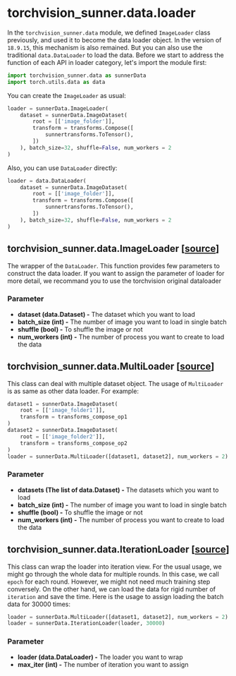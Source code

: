 # torchvision_sunner.data.loader

In the ``torchvision_sunner.data`` module, we defined ``ImageLoader`` class previously, and used it to become the data loader object. In the version of ``18.9.15``, this mechanism is also remained. But you can also use the traditional ``data.DataLoader`` to load the data. Before we start to address the function of each API in loader category, let's import the module first:
```python
import torchvision_sunner.data as sunnerData
import torch.utils.data as data
```

You can create the ``ImageLoader`` as usual:
```python
loader = sunnerData.ImageLoader(
    dataset = sunnerData.ImageDataset(
        root = [['image_folder']],
        transform = transforms.Compose([
            sunnertransforms.ToTensor(),
        ])
    ), batch_size=32, shuffle=False, num_workers = 2
)
```

Also, you can use ``DataLoader`` directly:
```python
loader = data.DataLoader(
    dataset = sunnerData.ImageDataset(
        root = [['image_folder']],
        transform = transforms.Compose([
            sunnertransforms.ToTensor(),
        ])
    ), batch_size=32, shuffle=False, num_workers = 2
)
```

## torchvision_sunner.data.ImageLoader [[source](https://github.com/SunnerLi/Torchvision_sunner/blob/master/torchvision_sunner/data/loader.py#L14)]

The wrapper of the ``DataLoader``. This function provides few parameters to construct the data loader. If you want to assign the parameter of loader for more detail, we recommand you to use the torchvision original dataloader

### Parameter
* **dataset (data.Dataset) -** The dataset which you want to load
* **batch_size (int) -** The number of image you want to load in single batch
* **shuffle (bool) -** To shuffle the image or not
* **num_workers (int) -** The number of process you want to create to load the data

## torchvision_sunner.data.MultiLoader [[source](https://github.com/SunnerLi/Torchvision_sunner/blob/master/torchvision_sunner/data/loader.py#L34)]

This class can deal with multiple dataset object. The usage of ``MultiLoader`` is as same as other data loader. For example:
```python
dataset1 = sunnerData.ImageDataset(
    root = [['image_folder1']], 
    transform = transforms_compose_op1
)
dataset2 = sunnerData.ImageDataset(
    root = [['image_folder2']], 
    transform = transforms_compose_op2
)
loader = sunnerData.MultiLoader([dataset1, dataset2], num_workers = 2)
```

### Parameter
* **datasets (The list of data.Dataset) -** The datasets which you want to load
* **batch_size (int) -** The number of image you want to load in single batch
* **shuffle (bool) -** To shuffle the image or not
* **num_workers (int) -** The number of process you want to create to load the data

## torchvision_sunner.data.IterationLoader [[source](https://github.com/SunnerLi/Torchvision_sunner/blob/master/torchvision_sunner/data/loader.py#L90)]

This class can wrap the loader into iteration view. For the usual usage, we might go through the whole data for multiple rounds. In this case, we call ``epoch`` for each round. However, we might not need much training step conversely. On the other hand, we can load the data for rigid number of ``iteration`` and save the time. Here is the usage to assign loading the batch data for 30000 times: 

```python
loader = sunnerData.MultiLoader([dataset1, dataset2], num_workers = 2)
loader = sunnerData.IterationLoader(loader, 30000)
```

### Parameter
* **loader (data.DataLoader) -** The loader you want to wrap
* **max_iter (int) -** The number of iteration you want to assign